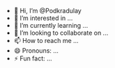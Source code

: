 - 👋 Hi, I’m @Podkradulay
- 👀 I’m interested in ...
- 🌱 I’m currently learning ...
- 💞️ I’m looking to collaborate on ...
- 📫 How to reach me ...
- 😄 Pronouns: ...
- ⚡ Fun fact: ...

<!---
Podkradulay/Podkradulay is a ✨ special ✨ repository because its `README.md` (this file) appears on your GitHub profile.
You can click the Preview link to take a look at your changes.
--->

